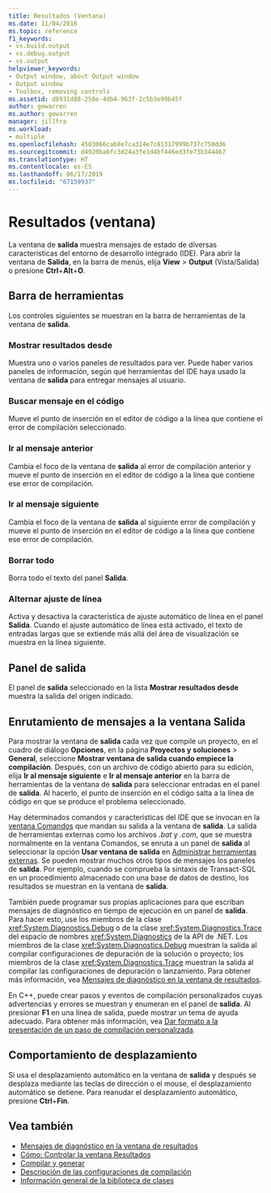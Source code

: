 ```yaml
---
title: Resultados (Ventana)
ms.date: 11/04/2016
ms.topic: reference
f1_keywords:
- vs.build.output
- vs.debug.output
- vs.output
helpviewer_keywords:
- Output window, about Output window
- Output window
- Toolbox, removing controls
ms.assetid: d8931d88-250e-4db4-963f-2c5b3e99b45f
author: gewarren
ms.author: gewarren
manager: jillfra
ms.workload:
- multiple
ms.openlocfilehash: 4503066cab8e7ca324e7c81317999b737c750dd6
ms.sourcegitcommit: d4920babfc3d24a3fe1d4bf446ed3fe73b344467
ms.translationtype: HT
ms.contentlocale: es-ES
ms.lasthandoff: 06/17/2019
ms.locfileid: "67159937"
---
```

# <a name="output-window"></a>Resultados (ventana)

La ventana de **salida** muestra mensajes de estado de diversas características del entorno de desarrollo integrado (IDE). Para abrir la ventana de **Salida**, en la barra de menús, elija **View** > **Output** (Vista/Salida) o presione **Ctrl**+**Alt**+**O**.

## <a name="toolbar"></a>Barra de herramientas

Los controles siguientes se muestran en la barra de herramientas de la ventana de **salida**.

### <a name="show-output-from"></a>Mostrar resultados desde

Muestra uno o varios paneles de resultados para ver. Puede haber varios paneles de información, según qué herramientas del IDE haya usado la ventana de **salida** para entregar mensajes al usuario.

### <a name="find-message-in-code"></a>Buscar mensaje en el código

Mueve el punto de inserción en el editor de código a la línea que contiene el error de compilación seleccionado.

### <a name="go-to-previous-message"></a>Ir al mensaje anterior

Cambia el foco de la ventana de **salida** al error de compilación anterior y mueve el punto de inserción en el editor de código a la línea que contiene ese error de compilación.

### <a name="go-to-next-message"></a>Ir al mensaje siguiente

Cambia el foco de la ventana de **salida** al siguiente error de compilación y mueve el punto de inserción en el editor de código a la línea que contiene ese error de compilación.

### <a name="clear-all"></a>Borrar todo

Borra todo el texto del panel **Salida**.

### <a name="toggle-word-wrap"></a>Alternar ajuste de línea

Activa y desactiva la característica de ajuste automático de línea en el panel **Salida**. Cuando el ajuste automático de línea está activado, el texto de entradas largas que se extiende más allá del área de visualización se muestra en la línea siguiente.

## <a name="output-pane"></a>Panel de salida

El panel de **salida** seleccionado en la lista **Mostrar resultados desde** muestra la salida del origen indicado.

## <a name="route-messages-to-the-output-window"></a>Enrutamiento de mensajes a la ventana Salida

Para mostrar la ventana de **salida** cada vez que compile un proyecto, en el cuadro de diálogo **Opciones**, en la página **Proyectos y soluciones** > **General**, seleccione **Mostrar ventana de salida cuando empiece la compilación**. Después, con un archivo de código abierto para su edición, elija **Ir al mensaje siguiente** e **Ir al mensaje anterior** en la barra de herramientas de la ventana de **salida** para seleccionar entradas en el panel de **salida**. Al hacerlo, el punto de inserción en el código salta a la línea de código en que se produce el problema seleccionado.

Hay determinados comandos y características del IDE que se invocan en la [ventana Comandos](../../ide/reference/command-window.md) que mandan su salida a la ventana de **salida**. La salida de herramientas externas como los archivos *.bat* y *.com*, que se muestra normalmente en la ventana Comandos, se enruta a un panel de **salida** al seleccionar la opción **Usar ventana de salida** en [Administrar herramientas externas](../../ide/managing-external-tools.md). Se pueden mostrar muchos otros tipos de mensajes los paneles de **salida**. Por ejemplo, cuando se comprueba la sintaxis de Transact-SQL en un procedimiento almacenado con una base de datos de destino, los resultados se muestran en la ventana de **salida**.

También puede programar sus propias aplicaciones para que escriban mensajes de diagnóstico en tiempo de ejecución en un panel de **salida**. Para hacer esto, use los miembros de la clase <xref:System.Diagnostics.Debug> o de la clase <xref:System.Diagnostics.Trace> del espacio de nombres <xref:System.Diagnostics> de la API de .NET. Los miembros de la clase <xref:System.Diagnostics.Debug> muestran la salida al compilar configuraciones de depuración de la solución o proyecto; los miembros de la clase <xref:System.Diagnostics.Trace> muestran la salida al compilar las configuraciones de depuración o lanzamiento. Para obtener más información, vea [Mensajes de diagnóstico en la ventana de resultados](../../debugger/diagnostic-messages-in-the-output-window.md).

En C++, puede crear pasos y eventos de compilación personalizados cuyas advertencias y errores se muestran y enumeran en el panel de **salida**. Al presionar **F1** en una línea de salida, puede mostrar un tema de ayuda adecuado. Para obtener más información, vea [Dar formato a la presentación de un paso de compilación personalizada](/cpp/build/formatting-the-output-of-a-custom-build-step-or-build-event).

## <a name="scroll-behavior"></a>Comportamiento de desplazamiento

Si usa el desplazamiento automático en la ventana de **salida** y después se desplaza mediante las teclas de dirección o el mouse, el desplazamiento automático se detiene. Para reanudar el desplazamiento automático, presione **Ctrl**+**Fin**.

## <a name="see-also"></a>Vea también

- [Mensajes de diagnóstico en la ventana de resultados](../../debugger/diagnostic-messages-in-the-output-window.md)
- [Cómo: Controlar la ventana Resultados](https://msdn.microsoft.com/Library/91aebd15-8854-4a7a-9f7d-57376fb4e858)
- [Compilar y generar](../../ide/compiling-and-building-in-visual-studio.md)
- [Descripción de las configuraciones de compilación](../../ide/understanding-build-configurations.md)
- [Información general de la biblioteca de clases](/dotnet/standard/class-library-overview)